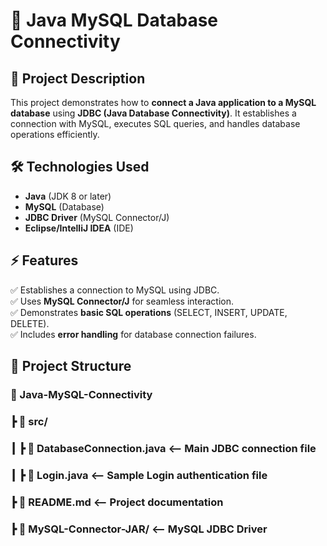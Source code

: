 
# 📌 Java MySQL Database Connectivity

## 🚀 Project Description
This project demonstrates how to **connect a Java application to a MySQL database** using **JDBC (Java Database Connectivity)**. It establishes a connection with MySQL, executes SQL queries, and handles database operations efficiently.

## 🛠️ Technologies Used
- **Java** (JDK 8 or later)
- **MySQL** (Database)
- **JDBC Driver** (MySQL Connector/J)
- **Eclipse/IntelliJ IDEA** (IDE)

## ⚡ Features
✅ Establishes a connection to MySQL using JDBC.  
✅ Uses **MySQL Connector/J** for seamless interaction.  
✅ Demonstrates **basic SQL operations** (SELECT, INSERT, UPDATE, DELETE).  
✅ Includes **error handling** for database connection failures.  

## 📂 Project Structure
### 📂 Java-MySQL-Connectivity
###   ┣ 📂 src/ 
###     ┃ ┣ 📜 DatabaseConnection.java <-- Main JDBC connection file
###     ┃ ┣ 📜 Login.java <-- Sample Login authentication file
###   ┣ 📜 README.md <-- Project documentation 
###   ┣ 📂 MySQL-Connector-JAR/ <-- MySQL JDBC Driver
